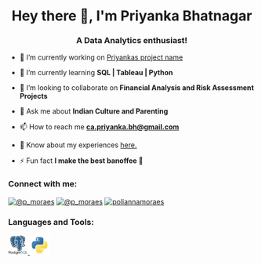 <h1 align="center">Hey there 👋, I'm Priyanka Bhatnagar</h1>
<h3 align="center">A Data Analytics enthusiast!</h3>

- 🔭 I’m currently working on [Priyankas project name](https://public.tableau.com/app/profile/polianna.cristina.moraes/viz/The_Australian_Women_Covid_Work_Polianna_Moraes/TheAustralianWomenLabourForce)

- 🌱 I’m currently learning **SQL | Tableau | Python**

- 👯 I’m looking to collaborate on **Financial Analysis and Risk Assessment Projects**

- 💬 Ask me about **Indian Culture and Parenting**

- 📫 How to reach me **ca.priyanka.bh@gmail.com**

- 📄 Know about my experiences <a href="https://ca-priyanka.github.io/portfolio/PriyankaBhatnagarSep2023V2.pdf" target="blank">here.</a>

- ⚡ Fun fact **I make the best banoffee 🥧**

<h3 align="left">Connect with me:</h3>
<p align="left">
<a href="https://codepen.io/@p_moraes" target="blank"><img align="center" src="https://raw.githubusercontent.com/rahuldkjain/github-profile-readme-generator/master/src/images/icons/Social/codepen.svg" alt="@p_moraes" height="30" width="40" /></a>
<a href="https://twitter.com/@p_moraes" target="blank"><img align="center" src="https://raw.githubusercontent.com/rahuldkjain/github-profile-readme-generator/master/src/images/icons/Social/twitter.svg" alt="@p_moraes" height="30" width="40" /></a>
<a href="https://linkedin.com/in/poliannamoraes" target="blank"><img align="center" src="https://raw.githubusercontent.com/rahuldkjain/github-profile-readme-generator/master/src/images/icons/Social/linked-in-alt.svg" alt="poliannamoraes" height="30" width="40" /></a>
</p>

<h3 align="left">Languages and Tools:</h3>
<p align="left"> <a href="https://www.postgresql.org" target="_blank" rel="noreferrer"> <img src="https://raw.githubusercontent.com/devicons/devicon/master/icons/postgresql/postgresql-original-wordmark.svg" 
                                                                                          alt="postgresql" width="40" height="40"/> </a> <a href="https://www.python.org" target="_blank" rel="noreferrer">
                                                                                            <img src="https://raw.githubusercontent.com/devicons/devicon/master/icons/python/python-original.svg" alt="python" width="40" height="40"/> </a> </p>
